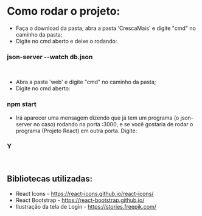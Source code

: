 # Como rodar o projeto:

- Faça o download da pasta, abra a pasta 'CrescaMais' e digite "cmd" no caminho da pasta;
- Digite no cmd aberto e deixe o rodando:
### json-server --watch db.json
<br />

- Abra a pasta 'web' e digite "cmd" no caminho da pasta;
- Digite no cmd aberto:
### npm start
- Irá aparecer uma mensagem dizendo que já tem um programa (o json-server no caso) rodando na porta :3000, e se você gostaria de rodar o programa (Projeto React) em outra porta. Digite:
### Y

<br />

## Bibliotecas utilizadas:

- React Icons - https://react-icons.github.io/react-icons/
- React Bootstrap - https://react-bootstrap.github.io/
- Ilustração da tela de Login - https://stories.freepik.com/


